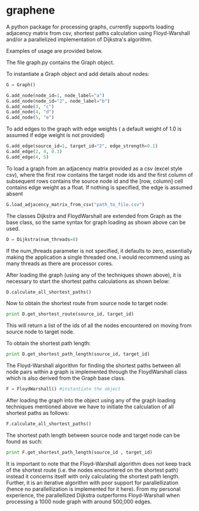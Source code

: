 graphene
========

A python package for processing graphs, currently supports loading adjacency matrix from csv, shortest paths calculation using Floyd-Warshall and/or a parallelized implementation of Dijkstra's algorithm.

Examples of usage are provided below.

The file graph.py contains the Graph object.

To instantiate a Graph object and add details about nodes:

```python
G = Graph()

G.add_node(node_id=1, node_label="a")
G.add_node(node_id="2", node_label="b")
G.add_node(3, "c")
G.add_node(4, "d")
G.add_node(5, "e")
```

To add edges to the graph with edge weights ( a default weight of 1.0 is assumed if edge weight is not provided)

```python
G.add_edge(source_id=1, target_id="2", edge_strength=0.1)
G.add_edge(2, 4, 0.3)
G.add_edge(4, 5)
```

To load a graph from an adjacency matrix provided as a csv (excel style csv), where the first row contains the target node ids and the first column of subsequent rows contains the source node id and the [row, column] cell contains edge weight as a float. If nothing is specified, the edge is assumed absent

```python
G.load_adjacency_matrix_from_csv("path_to_file.csv")
```

The classes Dijkstra and FloydWarshall are extended from Graph as the base class, so the same syntax for graph loading as shown above can be used.

```python
D = Dijkstra(num_threads=8)
```
If the num_threads parameter is not specified, it defaults to zero, essentially making the application a single threaded one. I would recommend using as many threads as there are processor cores.

After loading the graph (using any of the techniques shown above), it is necessary to start the shortest paths calculations as shown below:

```python
D.calculate_all_shortest_paths()
```
Now to obtain the shortest route from source node to target node:

```python
print D.get_shortest_route(source_id, target_id)
```

This will return a list of the ids of all the nodes encountered on moving from source node to target node.

To obtain the shortest path length:

```python
print D.get_shortest_path_length(source_id, target_id)
```

The Floyd-Warshall algorithm for finding the shortest paths between all node pairs within a graph is implemented through the FloydWarshall class which is also derived from the Graph base class.

```python
F = FloydWarshall() #instantiate the object
```

After loading the graph into the object using any of the graph loading techniques mentioned above we have to initiate the calculation of all shortest paths as follows:

```python
F.calculate_all_shortest_paths()
```

The shortest path length between source node and target node can be found as such:

```python
print F.get_shortest_path_length(source_id , target_id)
```
It is important to note that the Floyd-Warshall algorithm does not keep track of the shortest route (i.e. the nodes encountered on the shortest path) instead it concerns itself with only calculating the shortest path length. Further, it is an iterative algorithm with poor support for parallellization (hence no parallellization is implemented for it here). From my personal experience, the parallellized Dijkstra outperforms Floyd-Warshall when processing a 1000 node graph with around 500,000 edges.
